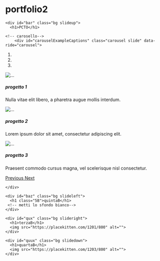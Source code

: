 # portfolio2
 </div>
	  
	  
<!-- PCTO-->
    <div id="bar" class="bg slideup">
      <h1>PCTO</h1>
		
   	<!-- carosello-->
		<div id="carouselExampleCaptions" class="carousel slide" data-ride="carousel">
  <ol class="carousel-indicators">
    <li data-target="#carouselExampleCaptions" data-slide-to="0" class="active"></li>
    <li data-target="#carouselExampleCaptions" data-slide-to="1"></li>
    <li data-target="#carouselExampleCaptions" data-slide-to="2"></li>
  </ol>
  <div class="carousel-inner">
    <div class="carousel-item active">
      <img src="https://placekitten.com/1201/800" class="d-block w-100" alt="...">
      <div class="carousel-caption d-none d-md-block">
        <h5>progetto 1</h5>
        <p>Nulla vitae elit libero, a pharetra augue mollis interdum.</p>
      </div>
    </div>
    <div class="carousel-item">
      <img src="https://placekitten.com/1201/800" class="d-block w-100" alt="...">
      <div class="carousel-caption d-none d-md-block">
        <h5>progetto 2</h5>
        <p>Lorem ipsum dolor sit amet, consectetur adipiscing elit.</p>
      </div>
    </div>
    <div class="carousel-item">
      <img src="https://placekitten.com/1201/800" class="d-block w-100" alt="...">
      <div class="carousel-caption d-none d-md-block">
        <h5>progetto 3</h5>
        <p>Praesent commodo cursus magna, vel scelerisque nisl consectetur.</p>
      </div>
    </div>
  </div>
  <a class="carousel-control-prev" href="#carouselExampleCaptions" role="button" data-slide="prev">
    <span class="carousel-control-prev-icon" aria-hidden="true"></span>
    <span class="sr-only">Previous</span>
  </a>
  <a class="carousel-control-next" href="#carouselExampleCaptions" role="button" data-slide="next">
    <span class="carousel-control-next-icon" aria-hidden="true"></span>
    <span class="sr-only">Next</span>
  </a>
</div>
		
    </div>
<!-- 5B-->
    <div id="baz" class="bg slideleft">
      <h1 class="5B">quintaB</h1>
     <!-- metti lo sfondo bianco-->	
    </div>
	  
<!-- 3B-->
    <div id="qux" class="bg slideright">
      <h1>terzaB</h1>
      <img src="https://placekitten.com/1201/800" alt="">
    </div>
	  
<!-- 4B-->
    <div id="quux" class="bg slidedown">
      <h1>quartaB</h1>
      <img src="https://placekitten.com/1203/800" alt="">
    </div>

  </div>
  <script>
    const slideup = document.querySelector("#slideup");
    const bar = document.querySelector("#bar");
    slideup.onclick = function () {
      const active = bar.classList.toggle("active");
      slideup.innerHTML = active ? "Slide down" : "Slide up";
    };

    const slideleft = document.querySelector("#slideleft");
    const baz = document.querySelector("#baz");
    slideleft.onclick = function () {
      const active = baz.classList.toggle("active");
      slideleft.innerHTML = active ? "Slide right" : "Slide left";
    };

    const slideright = document.querySelector("#slideright");
    const qux = document.querySelector("#qux");
    slideright.onclick = function () {
      const active = qux.classList.toggle("active");
      slideright.innerHTML = active ? "Slide left" : "Slide right";
    };

    const slidedown = document.querySelector("#slidedown");
    const quux = document.querySelector("#quux");
    slidedown.onclick = function () {
      const active = quux.classList.toggle("active");
      slidedown.innerHTML = active ? "Slide up" : "Slide down";
    };

  </script>


</body></html>
